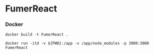 # FumerReact

### Docker

```
docker build -t FumerReact .
```  
```
docker run -itd -v ${PWD}:/app -v /app/node_modules -p 3000:3000 FumerReact
```
